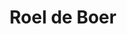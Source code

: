 ---
category: residents
layout: post
title: Roel de Boer
profession: fine arts
image: /images/residents/roeldeboer_01.png
website:
---